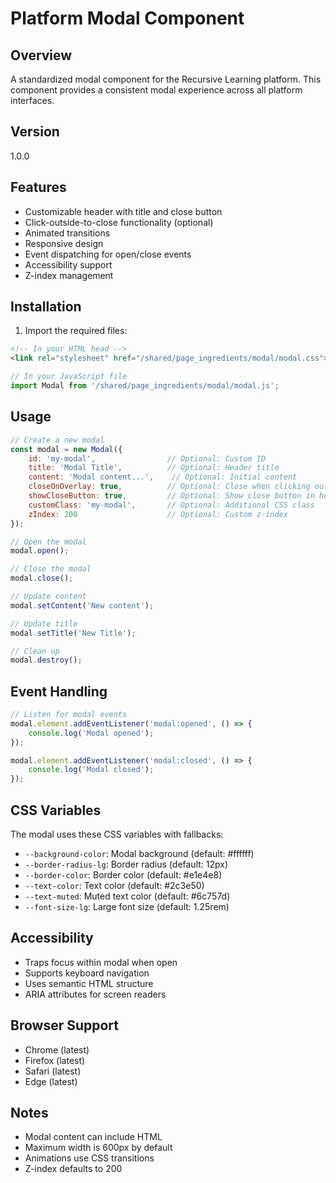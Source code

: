 # Platform Modal Component

## Overview
A standardized modal component for the Recursive Learning platform. This component provides a consistent modal experience across all platform interfaces.

## Version
1.0.0

## Features
- Customizable header with title and close button
- Click-outside-to-close functionality (optional)
- Animated transitions
- Responsive design
- Event dispatching for open/close events
- Accessibility support
- Z-index management

## Installation
1. Import the required files:
```html
<!-- In your HTML head -->
<link rel="stylesheet" href="/shared/page_ingredients/modal/modal.css">
```

```javascript
// In your JavaScript file
import Modal from '/shared/page_ingredients/modal/modal.js';
```

## Usage
```javascript
// Create a new modal
const modal = new Modal({
    id: 'my-modal',                // Optional: Custom ID
    title: 'Modal Title',          // Optional: Header title
    content: 'Modal content...',    // Optional: Initial content
    closeOnOverlay: true,          // Optional: Close when clicking outside
    showCloseButton: true,         // Optional: Show close button in header
    customClass: 'my-modal',       // Optional: Additional CSS class
    zIndex: 200                    // Optional: Custom z-index
});

// Open the modal
modal.open();

// Close the modal
modal.close();

// Update content
modal.setContent('New content');

// Update title
modal.setTitle('New Title');

// Clean up
modal.destroy();
```

## Event Handling
```javascript
// Listen for modal events
modal.element.addEventListener('modal:opened', () => {
    console.log('Modal opened');
});

modal.element.addEventListener('modal:closed', () => {
    console.log('Modal closed');
});
```

## CSS Variables
The modal uses these CSS variables with fallbacks:
- `--background-color`: Modal background (default: #ffffff)
- `--border-radius-lg`: Border radius (default: 12px)
- `--border-color`: Border color (default: #e1e4e8)
- `--text-color`: Text color (default: #2c3e50)
- `--text-muted`: Muted text color (default: #6c757d)
- `--font-size-lg`: Large font size (default: 1.25rem)

## Accessibility
- Traps focus within modal when open
- Supports keyboard navigation
- Uses semantic HTML structure
- ARIA attributes for screen readers

## Browser Support
- Chrome (latest)
- Firefox (latest)
- Safari (latest)
- Edge (latest)

## Notes
- Modal content can include HTML
- Maximum width is 600px by default
- Animations use CSS transitions
- Z-index defaults to 200 